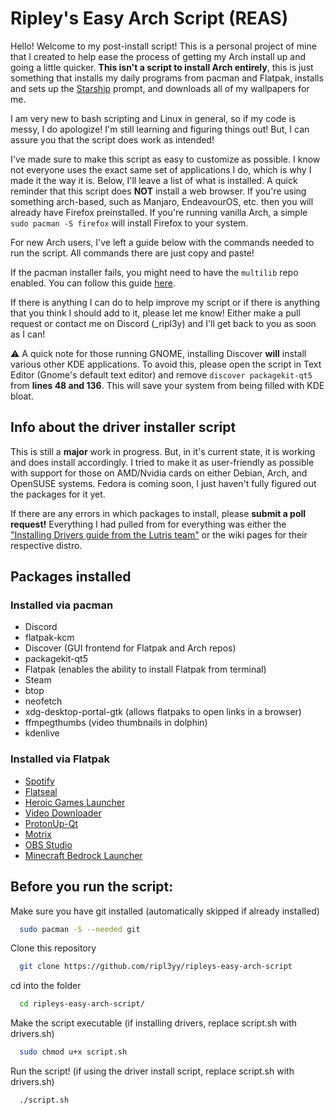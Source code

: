 
# Ripley's Easy Arch Script (REAS)

Hello! Welcome to my post-install script! This is a personal project of mine that I created to help ease the process of getting my Arch install up and going a little quicker. **This isn't a script to install Arch entirely**, this is just something that installs my daily programs from pacman and Flatpak, installs and sets up the [Starship](https://starship.rs/) prompt, and downloads all of my wallpapers for me.

I am very new to bash scripting and Linux in general, so if my code is messy, I do apologize! I'm still learning and figuring things out! But, I can assure you that the script does work as intended!

I've made sure to make this script as easy to customize as possible. I know not everyone uses the exact same set of applications I do, which is why I made it the way it is. Below, I'll leave a list of what is installed. A quick reminder that this script does **NOT** install a web browser. If you're using something arch-based, such as Manjaro, EndeavourOS, etc. then you will already have Firefox preinstalled. If you're running vanilla Arch, a simple `sudo pacman -S firefox` will install Firefox to your system.

For new Arch users, I've left a guide below with the commands needed to run the script. All commands there are just copy and paste!

If the pacman installer fails, you might need to have the `multilib` repo enabled. You can follow this guide [here](https://wiki.archlinux.org/title/Official_repositories#Enabling_multilib).

If there is anything I can do to help improve my script or if there is anything that you think I should add to it, please let me know! Either make a pull request or contact me on Discord (_ripl3y) and I'll get back to you as soon as I can!

⚠️ A quick note for those running GNOME, installing Discover **will** install various other KDE applications. To avoid this, please open the script in Text Editor (Gnome's default text editor) and remove `discover packagekit-qt5` from **lines 48 and 136**. This will save your system from being filled with KDE bloat.

## Info about the driver installer script

This is still a **major** work in progress. But, in it's current state, it is working and does install accordingly. I tried to make it as user-friendly as possible with support for those on AMD/Nvidia cards on either Debian, Arch, and OpenSUSE systems. Fedora is coming soon, I just haven't fully figured out the packages for it yet.

If there are any errors in which packages to install, please **submit a poll request!** Everything I had pulled from for everything was either the ["Installing Drivers guide from the Lutris team"](https://github.com/lutris/docs/blob/master/InstallingDrivers.md) or the wiki pages for their respective distro.

## Packages installed

### Installed via pacman

- Discord
- flatpak-kcm
- Discover (GUI frontend for Flatpak and Arch repos)
- packagekit-qt5
- Flatpak (enables the ability to install Flatpak from terminal)
- Steam
- btop
- neofetch
- xdg-desktop-portal-gtk (allows flatpaks to open links in a browser)
- ffmpegthumbs (video thumbnails in dolphin)
- kdenlive

### Installed via Flatpak

- [Spotify](https://flathub.org/apps/com.spotify.Client)
- [Flatseal](https://flathub.org/apps/com.github.tchx84.Flatseal)
- [Heroic Games Launcher](https://flathub.org/apps/com.heroicgameslauncher.hgl)
- [Video Downloader](https://flathub.org/apps/com.github.unrud.VideoDownloader)
- [ProtonUp-Qt](https://flathub.org/apps/net.davidotek.pupgui2)
- [Motrix](https://flathub.org/apps/net.agalwood.Motrix)
- [OBS Studio](https://flathub.org/apps/com.obsproject.Studio)
- [Minecraft Bedrock Launcher](https://flathub.org/apps/io.mrarm.mcpelauncher)
## Before you run the script:

Make sure you have git installed (automatically skipped if already installed)

```bash
  sudo pacman -S --needed git
```

Clone this repository

```bash
  git clone https://github.com/ripl3yy/ripleys-easy-arch-script
```

cd into the folder

```bash
  cd ripleys-easy-arch-script/
```

Make the script executable (if installing drivers, replace script.sh with drivers.sh)

```bash
  sudo chmod u+x script.sh
```
Run the script! (if using the driver install script, replace script.sh with drivers.sh)

```bash
  ./script.sh
```
